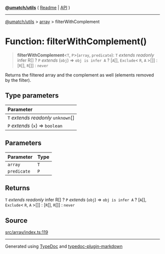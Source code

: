 [**@umatch/utils**](../../README.md) ( [Readme](../../README.md) \| [API](../../API.md) )

---

[@umatch/utils](../../API.md) > [array](../README.md) > filterWithComplement

# Function: filterWithComplement()

> **filterWithComplement**\<`T`, `P`\>(`array`, `predicate`): `T` _extends_ _readonly_ infer R[] ? `P` _extends_ (`obj`) => `obj is infer A` ? [`A`[], `Exclude`\< `R`, `A` \>[]] : [`R`[], `R`[]] : `never`

Returns the filtered array and the complement as well (elements
removed by the filter).

## Type parameters

| Parameter                            |
| :----------------------------------- |
| `T` _extends_ _readonly_ `unknown`[] |
| `P` _extends_ (`x`) => `boolean`     |

## Parameters

| Parameter   | Type |
| :---------- | :--- |
| `array`     | `T`  |
| `predicate` | `P`  |

## Returns

`T` _extends_ _readonly_ infer R[] ? `P` _extends_ (`obj`) => `obj is infer A` ? [`A`[], `Exclude`\< `R`, `A` \>[]] : [`R`[], `R`[]] : `never`

## Source

[src/array/index.ts:119](https://github.com/umatch-oficial/utils/blob/00cf87f/src/array/index.ts#L119)

---

Generated using [TypeDoc](https://typedoc.org/) and [typedoc-plugin-markdown](https://www.npmjs.com/package/typedoc-plugin-markdown)
